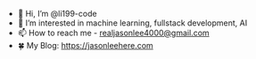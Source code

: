 - 👋 Hi, I’m @li199-code
- 👀 I’m interested in machine learning, fullstack development, AI
- 📫 How to reach me - realjasonlee4000@gmail.com
- 🍀 My Blog: https://jasonleehere.com

<!---
li199-code/li199-code is a ✨ special ✨ repository because its `README.md` (this file) appears on your GitHub profile.
You can click the Preview link to take a look at your changes.
--->
